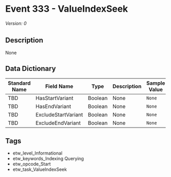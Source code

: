 # Event 333 - ValueIndexSeek
###### Version: 0

## Description
None

## Data Dictionary
|Standard Name|Field Name|Type|Description|Sample Value|
|---|---|---|---|---|
|TBD|HasStartVariant|Boolean|None|`None`|
|TBD|HasEndVariant|Boolean|None|`None`|
|TBD|ExcludeStartVariant|Boolean|None|`None`|
|TBD|ExcludeEndVariant|Boolean|None|`None`|

## Tags
* etw_level_Informational
* etw_keywords_Indexing Querying
* etw_opcode_Start
* etw_task_ValueIndexSeek
